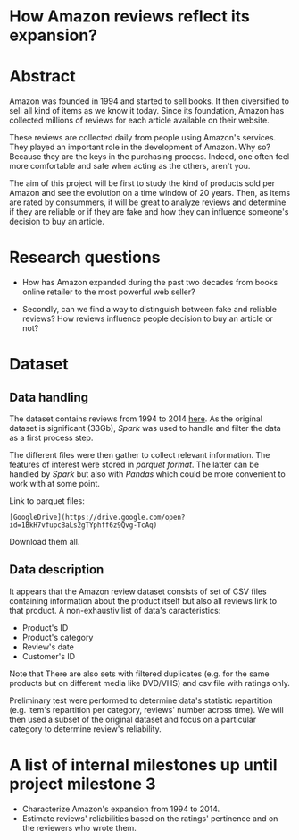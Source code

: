 # **How Amazon reviews reflect its expansion?**


# Abstract

Amazon was founded in 1994 and started to sell books. It then diversified to sell all kind of items as we know it today.
Since its foundation, Amazon has collected millions of reviews for each article available on their website.

These reviews are collected daily from people using Amazon's services. They played an important role in the development of Amazon. Why so? Because they are the keys in the purchasing process. Indeed, one often feel more comfortable and safe when acting as the others, aren't you.

The aim of this project will be first to study the kind of products sold per Amazon and see the evolution on a time window of 20 years.
Then, as items are rated by consummers, it will be great to analyze reviews and determine if they are reliable or if they are fake and how they can influence someone's decision to buy an article.



# Research questions

- How has Amazon expanded during the past two decades from books online retailer to the most powerful web seller?

- Secondly, can we find a way to distinguish between fake and reliable reviews? How reviews influence people decision to buy an article or not?


# Dataset

## Data handling
The dataset contains reviews from 1994 to 2014 [here](http://jmcauley.ucsd.edu/data/amazon/). As the original dataset is significant (33Gb), *Spark* was used to handle and filter the data as a first process step.

The different files were then gather to collect relevant information. The features of interest were stored in *parquet format*. The latter can be handled by *Spark* but also with *Pandas* which could be more convenient to work with at some point.

Link to parquet files: 
```
[GoogleDrive](https://drive.google.com/open?id=1BkH7vfupcBaLs2gTYphff6z9Qvg-TcAq)
```
Download them all.


## Data description
It appears that the Amazon review dataset consists of set of CSV files containing information about the product itself but also all reviews link to that product.
A non-exhaustiv list of data's caracteristics:

- Product's ID
- Product's category
- Review's date
- Customer's ID

Note that There are also sets with filtered duplicates (e.g. for the same products but on different media like DVD/VHS) and csv file with ratings only.

Preliminary test were performed to determine data's statistic repartition (e.g. item's repartition per category, reviews' number across time).
We will then used a subset of the original dataset and focus on a particular category to determine review's reliability.


# A list of internal milestones up until project milestone 3

- Characterize Amazon's expansion from 1994 to 2014.
- Estimate reviews' reliabilities based on the ratings' pertinence and on the reviewers who wrote them.




